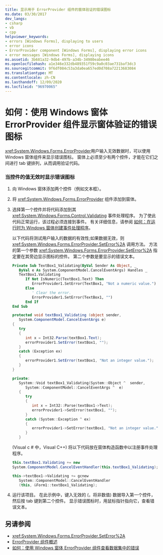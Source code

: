```yaml
---
title: 显示用于 ErrorProvider 组件的窗体验证的错误图标
ms.date: 03/30/2017
dev_langs:
- csharp
- vb
- cpp
helpviewer_keywords:
- errors [Windows Forms], displaying to users
- error icons
- ErrorProvider component [Windows Forms], displaying error icons
- error messages [Windows Forms], displaying icons
ms.assetid: 3b681a32-9db4-497b-a34b-34980eabee46
ms.openlocfilehash: a1e346e332db489351f59c9a0c03ae731baf3dc3
ms.sourcegitcommit: 9f6df084c53a3da0ea657ed0d708a72213683084
ms.translationtype: MT
ms.contentlocale: zh-CN
ms.lasthandoff: 12/09/2020
ms.locfileid: "96970065"
---
```

# <a name="how-to-display-error-icons-for-form-validation-with-the-windows-forms-errorprovider-component"></a>如何：使用 Windows 窗体 ErrorProvider 组件显示窗体验证的错误图标
<xref:System.Windows.Forms.ErrorProvider>用户输入无效数据时，可以使用 Windows 窗体组件来显示错误图标。 窗体上必须至少有两个控件，才能在它们之间进行 tab 键排列，从而调用验证代码。  
  
### <a name="to-display-an-error-icon-when-a-controls-value-is-invalid"></a>当控件的值无效时显示错误图标  
  
1. 向 Windows 窗体添加两个控件（例如文本框）。  
  
2. 将 <xref:System.Windows.Forms.ErrorProvider> 组件添加到窗体。  
  
3. 选择第一个控件并将代码添加到其 <xref:System.Windows.Forms.Control.Validating> 事件处理程序。 为了使此代码正常运行，该过程必须连接到事件。 有关详细信息，请参阅 [如何：在运行时为 Windows 窗体创建事件处理程序](../how-to-create-event-handlers-at-run-time-for-windows-forms.md)。  
  
     以下代码将测试用户输入的数据的有效性;如果数据无效，则 <xref:System.Windows.Forms.ErrorProvider.SetError%2A> 调用方法。 方法的第一个参数 <xref:System.Windows.Forms.ErrorProvider.SetError%2A> 指定要在其旁边显示图标的控件。 第二个参数是要显示的错误文本。  
  
    ```vb  
    Private Sub TextBox1_Validating(ByVal Sender As Object, _  
       ByVal e As System.ComponentModel.CancelEventArgs) Handles _  
       TextBox1.Validating  
          If Not IsNumeric(TextBox1.Text) Then  
             ErrorProvider1.SetError(TextBox1, "Not a numeric value.")  
          Else  
             ' Clear the error.  
             ErrorProvider1.SetError(TextBox1, "")  
          End If  
    End Sub  
    ```  
  
    ```csharp  
    protected void textBox1_Validating (object sender,  
       System.ComponentModel.CancelEventArgs e)  
    {  
       try  
       {  
          int x = Int32.Parse(textBox1.Text);  
          errorProvider1.SetError(textBox1, "");  
       }  
       catch (Exception ex)  
       {  
          errorProvider1.SetError(textBox1, "Not an integer value.");  
       }  
    }  
    ```  
  
    ```cpp  
    private:  
       System::Void textBox1_Validating(System::Object ^  sender,  
          System::ComponentModel::CancelEventArgs ^  e)  
       {  
          try  
          {  
             int x = Int32::Parse(textBox1->Text);  
             errorProvider1->SetError(textBox1, "");  
          }  
          catch (System::Exception ^ ex)  
          {  
             errorProvider1->SetError(textBox1, "Not an integer value.");  
          }  
       }  
    ```  
  
      (Visual c # 中，Visual C++) 将以下代码放在窗体构造函数中以注册事件处理程序。  
  
    ```csharp  
    this.textBox1.Validating += new  
    System.ComponentModel.CancelEventHandler(this.textBox1_Validating);  
    ```  
  
    ```cpp  
    this->textBox1->Validating += gcnew  
       System::ComponentModel::CancelEventHandler  
       (this, &Form1::textBox1_Validating);  
    ```  
  
4. 运行该项目。 在此示例中，键入无效的 (，将非数值) 数据导入第一个控件，然后按 tab 键到第二个控件。 显示错误图标时，用鼠标指针指向它，查看错误文本。  
  
## <a name="see-also"></a>另请参阅

- <xref:System.Windows.Forms.ErrorProvider.SetError%2A>
- [ErrorProvider 组件概述](errorprovider-component-overview-windows-forms.md)
- [如何：使用 Windows 窗体 ErrorProvider 组件查看数据集中的错误](view-errors-within-a-dataset-with-wf-errorprovider-component.md)
